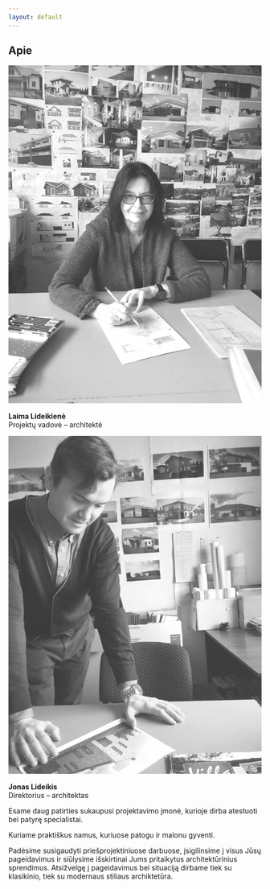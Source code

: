 ```yaml
---
layout: default
---
```

<div class="text-container pad-top">
  <h2>Apie</h2>
  <div class="about-grid container">
  	<div class="row">
	  <div class="col-xs-12 col-sm-6">
	  	<img src="img/laima_bw.jpg">
	  	<p><b>Laima Lideikienė</b><br/>Projektų vadovė – architektė</p>
	  </div>
	  <div class="col-xs-12 col-sm-6">
	  	<img src="img/jonas_bw.jpg">
	  	<p><b>Jonas Lideikis</b><br/>Direktorius – architektas</p>
	  </div>
	</div>
  </div>
  
  <p>Esame daug patirties sukaupusi projektavimo įmonė, kurioje dirba atestuoti bei patyrę specialistai.</p>
  <p>Kuriame praktiškus namus, kuriuose patogu ir malonu gyventi.</p>
  <p>Padėsime susigaudyti priešprojektiniuose darbuose, įsigilinsime į visus Jūsų pageidavimus ir siūlysime išskirtinai Jums pritaikytus architektūrinius sprendimus. Atsižvelgę į pageidavimus bei situaciją dirbame tiek su klasikinio, tiek su modernaus stiliaus archiktetūra.</p>
</div>

